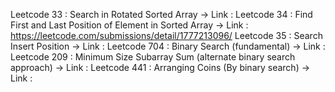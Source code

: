 Leetcode 33 :  Search in Rotated Sorted Array
-> Link : 
Leetcode 34 : Find First and Last Position of Element in Sorted Array 
-> Link : https://leetcode.com/submissions/detail/1777213096/
Leetcode 35 : Search Insert Position
-> Link : 
Leetcode 704 : Binary Search (fundamental)
-> Link : 
Leetcode 209 : Minimum Size Subarray Sum (alternate binary search approach) 
-> Link : 
Leetcode 441 : Arranging Coins (By binary search) 
-> Link : 